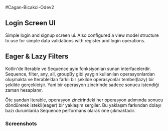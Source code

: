#Cagan-Bicakci-Odev2

## Login Screen UI

Simple login and signup screen ui.
Also configured a view model structure to use for simple data validations with register and login operations.

## Eager & Lazy Filters

Kotlin'de Iterable ve Sequence aynı fonksiyonları sunan interfacelerdir. Sequence, filter, any, all, groupBy gibi yaygın kullanılan operasyonlardan oluşmakta ve Iterable’dan farklı bir şekilde operasyonlar tembel(lazy) bir şekilde gerçekleişir. Yani bir operasyon zincirinde sadece sonucu istendiği zaman hesaplanır.

Öte yandan Iterable, operasyon zincirindeki her operasyon adımında sonucu döndürerek istekli(eager) bir yaklaşım sergiler. Bu yaklaşım farkından dolayı bazı durumlarda Sequence performans olarak öne çıkmaktadır.

### Screenshots





